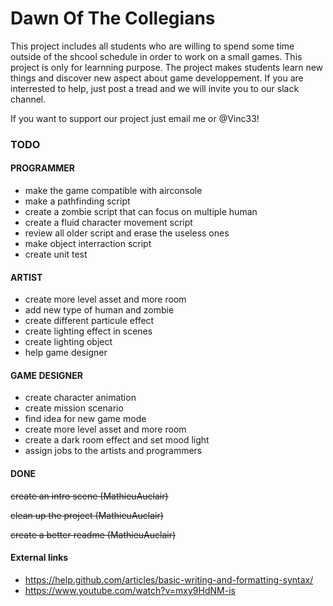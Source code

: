 # Dawn Of The Collegians

This project includes all students who are willing to spend some time outside of the shcool schedule in order to work on a small games. This project is only for learnning purpose. The project makes students learn new things and discover new aspect about game developpement. If you are interrested to help, just post a tread and we will invite you to our slack channel.

If you want to support our project just email me or @Vinc33!


### TODO

#### PROGRAMMER
* make the game compatible with airconsole
* make a pathfinding script
* create a zombie script that can focus on multiple human
* create a fluid character movement script
* review all older script and erase the useless ones
* make object interraction script
* create unit test

#### ARTIST
* create more level asset and more room
* add new type of human and zombie
* create different particule effect
* create lighting effect in scenes
* create lighting object
* help game designer

#### GAME DESIGNER
* create character animation
* create mission scenario
* find idea for new game mode
* create more level asset and more room
* create a dark room effect and set mood light
* assign jobs to the artists and programmers

#### DONE
~~create an intro scene (MathieuAuclair)~~

~~clean up the project (MathieuAuclair)~~

~~create a better readme (MathieuAuclair)~~



#### External links
* https://help.github.com/articles/basic-writing-and-formatting-syntax/
* https://www.youtube.com/watch?v=mxy9HdNM-is



